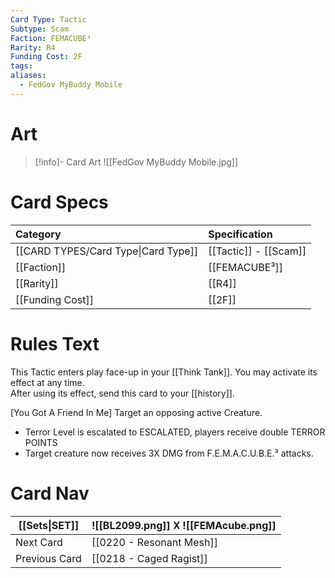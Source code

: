 ```yaml
---
Card Type: Tactic
Subtype: Scam
Faction: FEMACUBE³
Rarity: R4
Funding Cost: 2F
tags: 
aliases:
  - FedGov MyBuddy Mobile
---
```

# Art

> [!info]- Card Art
> ![[FedGov MyBuddy Mobile.jpg]]

# Card Specs

| Category | Specification| 
| :--- | :--- |
| [[CARD TYPES/Card Type\|Card Type]] | [[Tactic]] - [[Scam]] |
| [[Faction]] | [[FEMACUBE³]] |  
| [[Rarity]] | [[R4]] |  
| [[Funding Cost]] | [[2F]] |  

# Rules Text  

This Tactic enters play face-up in your [[Think Tank]]. 
You may activate its effect at any time.  
After using its effect, send this card to your [[history]].  

[You Got A Friend In Me] 
Target an opposing active Creature. 
- Terror Level is escalated to ESCALATED, players receive double TERROR POINTS
- Target creature now receives 3X DMG from F.E.M.A.C.U.B.E.³ attacks.

# Card Nav

| [[Sets\|SET]] |  ![[BL2099.png]] 𐌢 ![[FEMAcube.png]] |
| ------------- | ------------------------------ |
| Next Card     | [[0220 - Resonant Mesh]] |
| Previous Card | [[0218 - Caged Ragist]] |


